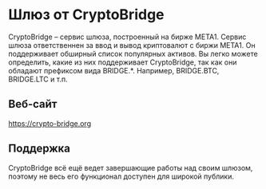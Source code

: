 # Шлюз от CryptoBridge

CryptoBridge – сервис шлюза, построенный на бирже META1. Сервис шлюза ответственнен за ввод и вывод криптовалют с биржи META1. Он поддерживает обширный список популярных активов. Вы легко можете определить, какие из них поддерживает CryptoBridge, так как они обладают префиксом вида BRIDGE.*. Например, BRIDGE.BTC, BRIDGE.LTC и т.п.

## Веб-сайт

<https://crypto-bridge.org>

## Поддержка

CryptoBridge всё ещё ведет завершающие работы над своим шлюзом, поэтому не весь его функционал доступен для широкой публики.